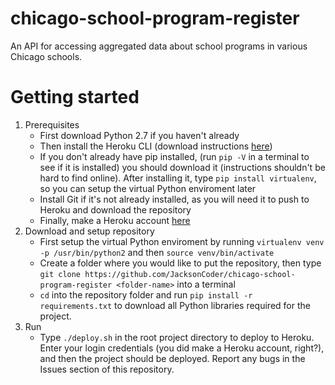 # chicago-school-program-register
An API for accessing aggregated data about school programs in various Chicago schools.
# Getting started
1. Prerequisites
	- First download Python 2.7 if you haven't already
	- Then install the Heroku CLI (download instructions [here](https://devcenter.heroku.com/articles/heroku-cli))
	- If you don't already have pip installed, (run ```pip -V``` in a terminal to see if it is installed) you should download it (instructions shouldn't be hard to find online). After installing it, type ```pip install virtualenv```, so you can setup the virtual Python enviroment later
	- Install Git if it's not already installed, as you will need it to push to Heroku and download the repository
	- Finally, make a Heroku account [here](https://heroku.com)
2. Download and setup repository
	- First setup the virtual Python enviroment by running ```virtualenv venv -p /usr/bin/python2``` and then ```source venv/bin/activate```
	- Create a folder where you would like to put the repository, then type ```git clone https://github.com/JacksonCoder/chicago-school-program-register <folder-name>``` into a terminal
	- ```cd``` into the repository folder and run ```pip install -r requirements.txt``` to download all Python libraries required for the project.
3. Run
	- Type ```./deploy.sh``` in the root project directory to deploy to Heroku. Enter your login credentials (you did make a Heroku account, right?), and then the project should be deployed.
Report any bugs in the Issues section of this repository.
